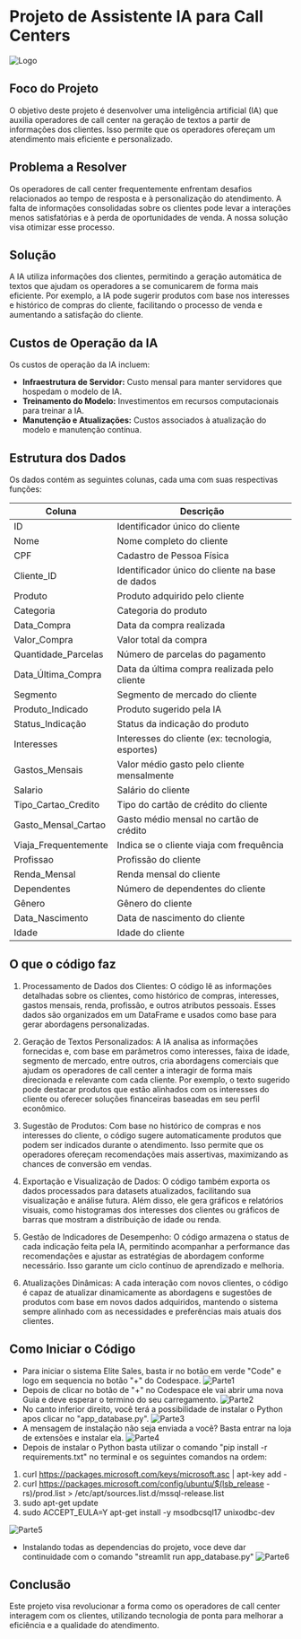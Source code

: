 # Projeto de Assistente IA para Call Centers
![Logo](https://cdn.discordapp.com/attachments/1292610820416475189/1300187723734192220/image-removebg-preview.png?ex=671fedad&is=671e9c2d&hm=0629e4e4ef73f71a6f03f8335fd4489a29f8b6bb14cc8bef3be01211271de0a9&)

## Foco do Projeto
O objetivo deste projeto é desenvolver uma inteligência artificial (IA) que auxilia operadores de call center na geração de textos a partir de informações dos clientes. Isso permite que os operadores ofereçam um atendimento mais eficiente e personalizado.

## Problema a Resolver
Os operadores de call center frequentemente enfrentam desafios relacionados ao tempo de resposta e à personalização do atendimento. A falta de informações consolidadas sobre os clientes pode levar a interações menos satisfatórias e à perda de oportunidades de venda. A nossa solução visa otimizar esse processo.

## Solução
A IA utiliza informações dos clientes, permitindo a geração automática de textos que ajudam os operadores a se comunicarem de forma mais eficiente. Por exemplo, a IA pode sugerir produtos com base nos interesses e histórico de compras do cliente, facilitando o processo de venda e aumentando a satisfação do cliente.

## Custos de Operação da IA
Os custos de operação da IA incluem:

- **Infraestrutura de Servidor:** Custo mensal para manter servidores que hospedam o modelo de IA.
- **Treinamento do Modelo:** Investimentos em recursos computacionais para treinar a IA.
- **Manutenção e Atualizações:** Custos associados à atualização do modelo e manutenção contínua.

## Estrutura dos Dados
Os dados contém as seguintes colunas, cada uma com suas respectivas funções:

| Coluna                   | Descrição |
|--------------------------|-----------|
| ID                       | Identificador único do cliente |
| Nome                     | Nome completo do cliente |
| CPF                      | Cadastro de Pessoa Física |
| Cliente_ID               | Identificador único do cliente na base de dados |
| Produto                  | Produto adquirido pelo cliente |
| Categoria                | Categoria do produto |
| Data_Compra              | Data da compra realizada |
| Valor_Compra             | Valor total da compra |
| Quantidade_Parcelas      | Número de parcelas do pagamento |
| Data_Última_Compra       | Data da última compra realizada pelo cliente |
| Segmento                 | Segmento de mercado do cliente |
| Produto_Indicado         | Produto sugerido pela IA |
| Status_Indicação         | Status da indicação do produto |
| Interesses               | Interesses do cliente (ex: tecnologia, esportes) |
| Gastos_Mensais           | Valor médio gasto pelo cliente mensalmente |
| Salario                  | Salário do cliente |
| Tipo_Cartao_Credito     | Tipo do cartão de crédito do cliente |
| Gasto_Mensal_Cartao     | Gasto médio mensal no cartão de crédito |
| Viaja_Frequentemente     | Indica se o cliente viaja com frequência |
| Profissao                | Profissão do cliente |
| Renda_Mensal             | Renda mensal do cliente |
| Dependentes              | Número de dependentes do cliente |
| Gênero                   | Gênero do cliente |
| Data_Nascimento          | Data de nascimento do cliente |
| Idade                    | Idade do cliente |

## O que o código faz

1. Processamento de Dados dos Clientes: O código lê as informações detalhadas sobre os clientes, como histórico de compras, interesses, gastos mensais, renda, profissão, e outros atributos pessoais. Esses dados são organizados em um DataFrame e usados como base para gerar abordagens personalizadas.

2. Geração de Textos Personalizados: A IA analisa as informações fornecidas e, com base em parâmetros como interesses, faixa de idade, segmento de mercado, entre outros, cria abordagens comerciais que ajudam os operadores de call center a interagir de forma mais direcionada e relevante com cada cliente. Por exemplo, o texto sugerido pode destacar produtos que estão alinhados com os interesses do cliente ou oferecer soluções financeiras baseadas em seu perfil econômico.

3. Sugestão de Produtos: Com base no histórico de compras e nos interesses do cliente, o código sugere automaticamente produtos que podem ser indicados durante o atendimento. Isso permite que os operadores ofereçam recomendações mais assertivas, maximizando as chances de conversão em vendas.

4. Exportação e Visualização de Dados: O código também exporta os dados processados para datasets atualizados, facilitando sua visualização e análise futura. Além disso, ele gera gráficos e relatórios visuais, como histogramas dos interesses dos clientes ou gráficos de barras que mostram a distribuição de idade ou renda.

5. Gestão de Indicadores de Desempenho: O código armazena o status de cada indicação feita pela IA, permitindo acompanhar a performance das recomendações e ajustar as estratégias de abordagem conforme necessário. Isso garante um ciclo contínuo de aprendizado e melhoria.

6. Atualizações Dinâmicas: A cada interação com novos clientes, o código é capaz de atualizar dinamicamente as abordagens e sugestões de produtos com base em novos dados adquiridos, mantendo o sistema sempre alinhado com as necessidades e preferências mais atuais dos clientes.

## Como Iniciar o Código
- Para iniciar o sistema Elite Sales, basta ir no botão em verde "Code" e logo em sequencia no botão "+" do Codespace.
![Parte1](https://i.imgur.com/BZJbEtI.png)
- Depois de clicar no botão de "+" no Codespace ele vai abrir uma nova Guia e deve esperar o termino do seu carregamento.
![Parte2](https://i.imgur.com/RRDUyi9.png)
- No canto inferior direito, você terá a possibilidade de instalar o Python apos clicar no "app_database.py".
![Parte3](https://i.imgur.com/tydqkXD.png)
- A mensagem de instalação não seja enviada a você? Basta entrar na loja de extensões e instalar ela. 
![Parte4](https://i.imgur.com/0RjS5ji.png)
- Depois de instalar o Python basta utilizar o comando "pip install -r requirements.txt" no terminal e os seguintes comandos na ordem:

1. curl https://packages.microsoft.com/keys/microsoft.asc | apt-key add -
2. curl https://packages.microsoft.com/config/ubuntu/$(lsb_release -rs)/prod.list > /etc/apt/sources.list.d/mssql-release.list
3. sudo apt-get update
4. sudo ACCEPT_EULA=Y apt-get install -y msodbcsql17 unixodbc-dev

![Parte5](https://i.imgur.com/5Hwb4CY.png)
- Instalando todas as dependencias do projeto, voce deve dar continuidade com o comando "streamlit run app_database.py"
![Parte6](https://i.imgur.com/wB9hUQQ.png)


## Conclusão
Este projeto visa revolucionar a forma como os operadores de call center interagem com os clientes, utilizando tecnologia de ponta para melhorar a eficiência e a qualidade do atendimento.
